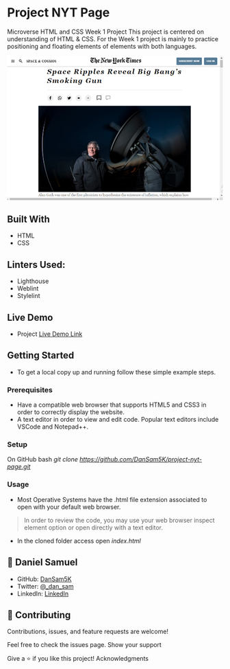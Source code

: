# Project NYT Page
Microverse HTML and CSS Week 1 Project
    This project is centered on understanding of HTML & CSS. 
    For the Week 1 project is mainly to practice positioning and floating elements of elements with both languages.

![ScreenShot](assets/images/week1-project.PNG)

## Built With

- HTML
- CSS
    
## Linters Used:

- Lighthouse
- Weblint
- Stylelint
    
## Live Demo

- Project [Live Demo Link](https://dansam5k.github.io/project-nyt-page/)
    
## Getting Started

- To get a local copy up and running follow these simple example steps.

### Prerequisites

- Have a compatible web browser that supports HTML5 and CSS3 in order to correctly display the website.
- A text editor in order to view and edit code. Popular text editors include VSCode and Notepad++.


### Setup

On GitHub bash 
    _git clone https://github.com/DanSam5K/project-nyt-page.git_

### Usage

- Most Operative Systems have the .html file extension associated to open with your default web browser.
> In order to review the code, you may use your web browser inspect element option or open directly with a text editor.

- In the cloned folder access open
    _index.html_


## 👤 Daniel Samuel

- GitHub: [DanSam5K](https://github.com/DanSam5K)
- Twitter: [@_dan_sam](https://twitter.com/_dan_sam)
- LinkedIn: [LinkedIn](https://www.linkedin.com/in/dansamuel/)

## 🤝 Contributing

Contributions, issues, and feature requests are welcome!

Feel free to check the issues page.
Show your support

Give a ⭐️ if you like this project!
Acknowledgments